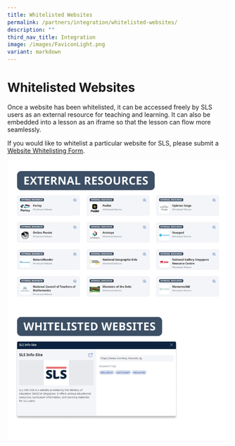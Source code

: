 ```yaml
---
title: Whitelisted Websites
permalink: /partners/integration/whitelisted-websites/
description: ""
third_nav_title: Integration
image: /images/FaviconLight.png
variant: markdown
---
```

<h1 id="whitelisted-websites">Whitelisted Websites</h1>
<p> Once a website has been whitelisted, it can be accessed freely by SLS users as an external resource for teaching and learning. It can also be embedded into a lesson as an iframe so that the lesson can flow more seamlessly.</p>
<p>If you would like to whitelist a particular website for SLS, please submit a <a target="_blank" href="https://go.gov.sg/sls-whitelist-form">Website Whitelisting Form</a>.</p>

![Whitelisted websites](/images/3Partners/whitelisted.png)